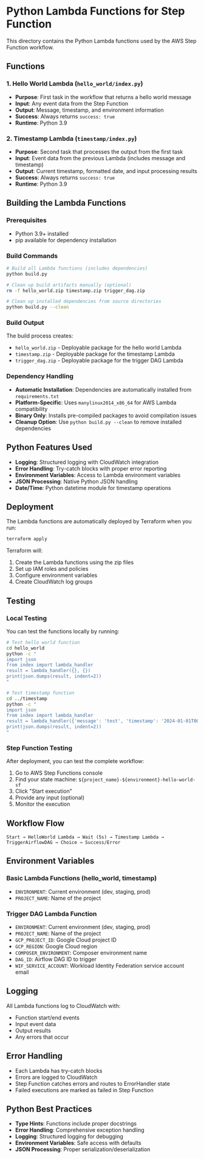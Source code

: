 # Python Lambda Functions for Step Function

This directory contains the Python Lambda functions used by the AWS Step Function workflow.

## Functions

### 1. Hello World Lambda (`hello_world/index.py`)
- **Purpose**: First task in the workflow that returns a hello world message
- **Input**: Any event data from the Step Function
- **Output**: Message, timestamp, and environment information
- **Success**: Always returns `success: true`
- **Runtime**: Python 3.9

### 2. Timestamp Lambda (`timestamp/index.py`)
- **Purpose**: Second task that processes the output from the first task
- **Input**: Event data from the previous Lambda (includes message and timestamp)
- **Output**: Current timestamp, formatted date, and input processing results
- **Success**: Always returns `success: true`
- **Runtime**: Python 3.9

## Building the Lambda Functions

### Prerequisites
- Python 3.9+ installed
- pip available for dependency installation

### Build Commands
```bash
# Build all Lambda functions (includes dependencies)
python build.py

# Clean up build artifacts manually (optional)
rm -f hello_world.zip timestamp.zip trigger_dag.zip

# Clean up installed dependencies from source directories
python build.py --clean
```

### Build Output
The build process creates:
- `hello_world.zip` - Deployable package for the hello world Lambda
- `timestamp.zip` - Deployable package for the timestamp Lambda
- `trigger_dag.zip` - Deployable package for the trigger DAG Lambda

### Dependency Handling
- **Automatic Installation**: Dependencies are automatically installed from `requirements.txt`
- **Platform-Specific**: Uses `manylinux2014_x86_64` for AWS Lambda compatibility
- **Binary Only**: Installs pre-compiled packages to avoid compilation issues
- **Cleanup Option**: Use `python build.py --clean` to remove installed dependencies

## Python Features Used

- **Logging**: Structured logging with CloudWatch integration
- **Error Handling**: Try-catch blocks with proper error reporting
- **Environment Variables**: Access to Lambda environment variables
- **JSON Processing**: Native Python JSON handling
- **Date/Time**: Python datetime module for timestamp operations

## Deployment

The Lambda functions are automatically deployed by Terraform when you run:
```bash
terraform apply
```

Terraform will:
1. Create the Lambda functions using the zip files
2. Set up IAM roles and policies
3. Configure environment variables
4. Create CloudWatch log groups

## Testing

### Local Testing
You can test the functions locally by running:
```bash
# Test hello world function
cd hello_world
python -c "
import json
from index import lambda_handler
result = lambda_handler({}, {})
print(json.dumps(result, indent=2))
"

# Test timestamp function
cd ../timestamp
python -c "
import json
from index import lambda_handler
result = lambda_handler({'message': 'test', 'timestamp': '2024-01-01T00:00:00'}, {})
print(json.dumps(result, indent=2))
"
```

### Step Function Testing
After deployment, you can test the complete workflow:
1. Go to AWS Step Functions console
2. Find your state machine: `${project_name}-${environment}-hello-world-sf`
3. Click "Start execution"
4. Provide any input (optional)
5. Monitor the execution

## Workflow Flow

```
Start → HelloWorld Lambda → Wait (5s) → Timestamp Lambda → TriggerAirflowDAG → Choice → Success/Error
```

## Environment Variables

### Basic Lambda Functions (hello_world, timestamp)
- `ENVIRONMENT`: Current environment (dev, staging, prod)
- `PROJECT_NAME`: Name of the project

### Trigger DAG Lambda Function
- `ENVIRONMENT`: Current environment (dev, staging, prod)
- `PROJECT_NAME`: Name of the project
- `GCP_PROJECT_ID`: Google Cloud project ID
- `GCP_REGION`: Google Cloud region
- `COMPOSER_ENVIRONMENT`: Composer environment name
- `DAG_ID`: Airflow DAG ID to trigger
- `WIF_SERVICE_ACCOUNT`: Workload Identity Federation service account email

## Logging

All Lambda functions log to CloudWatch with:
- Function start/end events
- Input event data
- Output results
- Any errors that occur

## Error Handling

- Each Lambda has try-catch blocks
- Errors are logged to CloudWatch
- Step Function catches errors and routes to ErrorHandler state
- Failed executions are marked as failed in Step Function

## Python Best Practices

- **Type Hints**: Functions include proper docstrings
- **Error Handling**: Comprehensive exception handling
- **Logging**: Structured logging for debugging
- **Environment Variables**: Safe access with defaults
- **JSON Processing**: Proper serialization/deserialization
